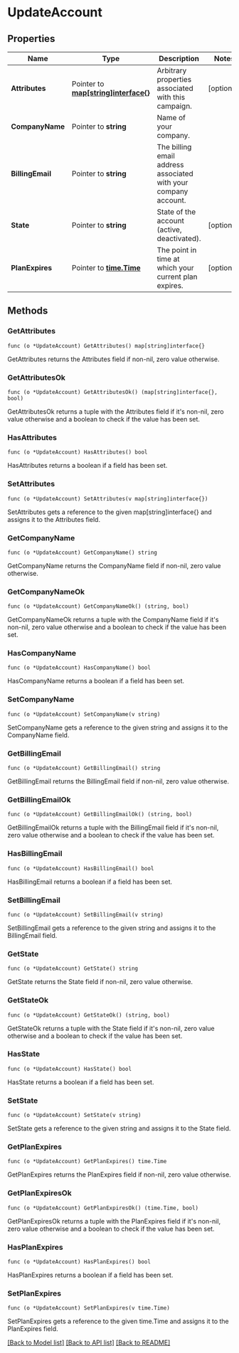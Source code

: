 # UpdateAccount

## Properties

Name | Type | Description | Notes
------------ | ------------- | ------------- | -------------
**Attributes** | Pointer to [**map[string]interface{}**](.md) | Arbitrary properties associated with this campaign. | [optional] 
**CompanyName** | Pointer to **string** | Name of your company. | 
**BillingEmail** | Pointer to **string** | The billing email address associated with your company account. | 
**State** | Pointer to **string** | State of the account (active, deactivated). | [optional] 
**PlanExpires** | Pointer to [**time.Time**](time.Time.md) | The point in time at which your current plan expires. | [optional] 

## Methods

### GetAttributes

`func (o *UpdateAccount) GetAttributes() map[string]interface{}`

GetAttributes returns the Attributes field if non-nil, zero value otherwise.

### GetAttributesOk

`func (o *UpdateAccount) GetAttributesOk() (map[string]interface{}, bool)`

GetAttributesOk returns a tuple with the Attributes field if it's non-nil, zero value otherwise
and a boolean to check if the value has been set.

### HasAttributes

`func (o *UpdateAccount) HasAttributes() bool`

HasAttributes returns a boolean if a field has been set.

### SetAttributes

`func (o *UpdateAccount) SetAttributes(v map[string]interface{})`

SetAttributes gets a reference to the given map[string]interface{} and assigns it to the Attributes field.

### GetCompanyName

`func (o *UpdateAccount) GetCompanyName() string`

GetCompanyName returns the CompanyName field if non-nil, zero value otherwise.

### GetCompanyNameOk

`func (o *UpdateAccount) GetCompanyNameOk() (string, bool)`

GetCompanyNameOk returns a tuple with the CompanyName field if it's non-nil, zero value otherwise
and a boolean to check if the value has been set.

### HasCompanyName

`func (o *UpdateAccount) HasCompanyName() bool`

HasCompanyName returns a boolean if a field has been set.

### SetCompanyName

`func (o *UpdateAccount) SetCompanyName(v string)`

SetCompanyName gets a reference to the given string and assigns it to the CompanyName field.

### GetBillingEmail

`func (o *UpdateAccount) GetBillingEmail() string`

GetBillingEmail returns the BillingEmail field if non-nil, zero value otherwise.

### GetBillingEmailOk

`func (o *UpdateAccount) GetBillingEmailOk() (string, bool)`

GetBillingEmailOk returns a tuple with the BillingEmail field if it's non-nil, zero value otherwise
and a boolean to check if the value has been set.

### HasBillingEmail

`func (o *UpdateAccount) HasBillingEmail() bool`

HasBillingEmail returns a boolean if a field has been set.

### SetBillingEmail

`func (o *UpdateAccount) SetBillingEmail(v string)`

SetBillingEmail gets a reference to the given string and assigns it to the BillingEmail field.

### GetState

`func (o *UpdateAccount) GetState() string`

GetState returns the State field if non-nil, zero value otherwise.

### GetStateOk

`func (o *UpdateAccount) GetStateOk() (string, bool)`

GetStateOk returns a tuple with the State field if it's non-nil, zero value otherwise
and a boolean to check if the value has been set.

### HasState

`func (o *UpdateAccount) HasState() bool`

HasState returns a boolean if a field has been set.

### SetState

`func (o *UpdateAccount) SetState(v string)`

SetState gets a reference to the given string and assigns it to the State field.

### GetPlanExpires

`func (o *UpdateAccount) GetPlanExpires() time.Time`

GetPlanExpires returns the PlanExpires field if non-nil, zero value otherwise.

### GetPlanExpiresOk

`func (o *UpdateAccount) GetPlanExpiresOk() (time.Time, bool)`

GetPlanExpiresOk returns a tuple with the PlanExpires field if it's non-nil, zero value otherwise
and a boolean to check if the value has been set.

### HasPlanExpires

`func (o *UpdateAccount) HasPlanExpires() bool`

HasPlanExpires returns a boolean if a field has been set.

### SetPlanExpires

`func (o *UpdateAccount) SetPlanExpires(v time.Time)`

SetPlanExpires gets a reference to the given time.Time and assigns it to the PlanExpires field.


[[Back to Model list]](../README.md#documentation-for-models) [[Back to API list]](../README.md#documentation-for-api-endpoints) [[Back to README]](../README.md)


